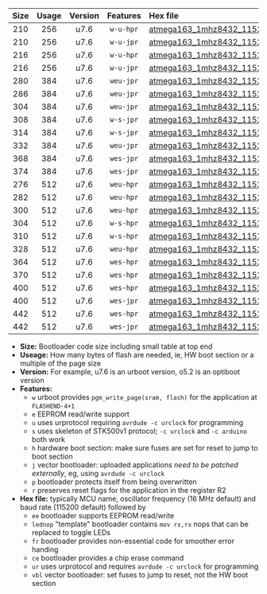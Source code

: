 |Size|Usage|Version|Features|Hex file|
|:-:|:-:|:-:|:-:|:--|
|210|256|u7.6|`w-u-hpr`|[atmega163_1mhz8432_115200bps_ur.hex](https://raw.githubusercontent.com/stefanrueger/urboot/main/atmega163_1mhz8432_115200bps_ur.hex)|
|210|256|u7.6|`w-u-jpr`|[atmega163_1mhz8432_115200bps_ur_vbl.hex](https://raw.githubusercontent.com/stefanrueger/urboot/main/atmega163_1mhz8432_115200bps_ur_vbl.hex)|
|216|256|u7.6|`w-u-hpr`|[atmega163_1mhz8432_115200bps_lednop_ur.hex](https://raw.githubusercontent.com/stefanrueger/urboot/main/atmega163_1mhz8432_115200bps_lednop_ur.hex)|
|216|256|u7.6|`w-u-jpr`|[atmega163_1mhz8432_115200bps_lednop_ur_vbl.hex](https://raw.githubusercontent.com/stefanrueger/urboot/main/atmega163_1mhz8432_115200bps_lednop_ur_vbl.hex)|
|280|384|u7.6|`weu-jpr`|[atmega163_1mhz8432_115200bps_ee_ur_vbl.hex](https://raw.githubusercontent.com/stefanrueger/urboot/main/atmega163_1mhz8432_115200bps_ee_ur_vbl.hex)|
|286|384|u7.6|`weu-jpr`|[atmega163_1mhz8432_115200bps_ee_lednop_ur_vbl.hex](https://raw.githubusercontent.com/stefanrueger/urboot/main/atmega163_1mhz8432_115200bps_ee_lednop_ur_vbl.hex)|
|304|384|u7.6|`weu-jpr`|[atmega163_1mhz8432_115200bps_ee_lednop_fr_ur_vbl.hex](https://raw.githubusercontent.com/stefanrueger/urboot/main/atmega163_1mhz8432_115200bps_ee_lednop_fr_ur_vbl.hex)|
|308|384|u7.6|`w-s-jpr`|[atmega163_1mhz8432_115200bps_vbl.hex](https://raw.githubusercontent.com/stefanrueger/urboot/main/atmega163_1mhz8432_115200bps_vbl.hex)|
|314|384|u7.6|`w-s-jpr`|[atmega163_1mhz8432_115200bps_lednop_vbl.hex](https://raw.githubusercontent.com/stefanrueger/urboot/main/atmega163_1mhz8432_115200bps_lednop_vbl.hex)|
|332|384|u7.6|`weu-jpr`|[atmega163_1mhz8432_115200bps_ee_lednop_fr_ce_ur_vbl.hex](https://raw.githubusercontent.com/stefanrueger/urboot/main/atmega163_1mhz8432_115200bps_ee_lednop_fr_ce_ur_vbl.hex)|
|368|384|u7.6|`wes-jpr`|[atmega163_1mhz8432_115200bps_ee_vbl.hex](https://raw.githubusercontent.com/stefanrueger/urboot/main/atmega163_1mhz8432_115200bps_ee_vbl.hex)|
|374|384|u7.6|`wes-jpr`|[atmega163_1mhz8432_115200bps_ee_lednop_vbl.hex](https://raw.githubusercontent.com/stefanrueger/urboot/main/atmega163_1mhz8432_115200bps_ee_lednop_vbl.hex)|
|276|512|u7.6|`weu-hpr`|[atmega163_1mhz8432_115200bps_ee_ur.hex](https://raw.githubusercontent.com/stefanrueger/urboot/main/atmega163_1mhz8432_115200bps_ee_ur.hex)|
|282|512|u7.6|`weu-hpr`|[atmega163_1mhz8432_115200bps_ee_lednop_ur.hex](https://raw.githubusercontent.com/stefanrueger/urboot/main/atmega163_1mhz8432_115200bps_ee_lednop_ur.hex)|
|300|512|u7.6|`weu-hpr`|[atmega163_1mhz8432_115200bps_ee_lednop_fr_ur.hex](https://raw.githubusercontent.com/stefanrueger/urboot/main/atmega163_1mhz8432_115200bps_ee_lednop_fr_ur.hex)|
|304|512|u7.6|`w-s-hpr`|[atmega163_1mhz8432_115200bps.hex](https://raw.githubusercontent.com/stefanrueger/urboot/main/atmega163_1mhz8432_115200bps.hex)|
|310|512|u7.6|`w-s-hpr`|[atmega163_1mhz8432_115200bps_lednop.hex](https://raw.githubusercontent.com/stefanrueger/urboot/main/atmega163_1mhz8432_115200bps_lednop.hex)|
|328|512|u7.6|`weu-hpr`|[atmega163_1mhz8432_115200bps_ee_lednop_fr_ce_ur.hex](https://raw.githubusercontent.com/stefanrueger/urboot/main/atmega163_1mhz8432_115200bps_ee_lednop_fr_ce_ur.hex)|
|364|512|u7.6|`wes-hpr`|[atmega163_1mhz8432_115200bps_ee.hex](https://raw.githubusercontent.com/stefanrueger/urboot/main/atmega163_1mhz8432_115200bps_ee.hex)|
|370|512|u7.6|`wes-hpr`|[atmega163_1mhz8432_115200bps_ee_lednop.hex](https://raw.githubusercontent.com/stefanrueger/urboot/main/atmega163_1mhz8432_115200bps_ee_lednop.hex)|
|400|512|u7.6|`wes-hpr`|[atmega163_1mhz8432_115200bps_ee_lednop_fr.hex](https://raw.githubusercontent.com/stefanrueger/urboot/main/atmega163_1mhz8432_115200bps_ee_lednop_fr.hex)|
|400|512|u7.6|`wes-jpr`|[atmega163_1mhz8432_115200bps_ee_lednop_fr_vbl.hex](https://raw.githubusercontent.com/stefanrueger/urboot/main/atmega163_1mhz8432_115200bps_ee_lednop_fr_vbl.hex)|
|442|512|u7.6|`wes-hpr`|[atmega163_1mhz8432_115200bps_ee_lednop_fr_ce.hex](https://raw.githubusercontent.com/stefanrueger/urboot/main/atmega163_1mhz8432_115200bps_ee_lednop_fr_ce.hex)|
|442|512|u7.6|`wes-jpr`|[atmega163_1mhz8432_115200bps_ee_lednop_fr_ce_vbl.hex](https://raw.githubusercontent.com/stefanrueger/urboot/main/atmega163_1mhz8432_115200bps_ee_lednop_fr_ce_vbl.hex)|

- **Size:** Bootloader code size including small table at top end
- **Useage:** How many bytes of flash are needed, ie, HW boot section or a multiple of the page size
- **Version:** For example, u7.6 is an urboot version, o5.2 is an optiboot version
- **Features:**
  + `w` urboot provides `pgm_write_page(sram, flash)` for the application at `FLASHEND-4+1`
  + `e` EEPROM read/write support
  + `u` uses urprotocol requiring `avrdude -c urclock` for programming
  + `s` uses skeleton of STK500v1 protocol; `-c urclock` and `-c arduino` both work
  + `h` hardware boot section: make sure fuses are set for reset to jump to boot section
  + `j` vector bootloader: uploaded applications *need to be patched externally*, eg, using `avrdude -c urclock`
  + `p` bootloader protects itself from being overwritten
  + `r` preserves reset flags for the application in the register R2
- **Hex file:** typically MCU name, oscillator frequency (16 MHz default) and baud rate (115200 default) followed by
  + `ee` bootloader supports EEPROM read/write
  + `lednop` "template" bootloader contains `mov rx,rx` nops that can be replaced to toggle LEDs
  + `fr` bootloader provides non-essential code for smoother error handing
  + `ce` bootloader provides a chip erase command
  + `ur` uses urprotocol and requires `avrdude -c urclock` for programming
  + `vbl` vector bootloader: set fuses to jump to reset, not the HW boot section
